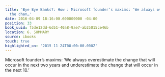 ```yaml
---
title: 'Bye Bye Banks?: How : Microsoft founder’s maxims: ‘We always overestimate
  the chan…'
date: 2016-04-09 18:16:00.600000000 -04:00
position: 33
book_uuid: f5de12dd-6d51-40a8-9ae7-ab25015ce46b
location: 6. SUMMARY
source: ibooks
touch: true
highlighted_on: '2015-11-24T00:00:00.000Z'
---
```


Microsoft founder’s maxims: ‘We always overestimate the change that will occur in the next two years and underestimate the change that will occur in the next 10.’